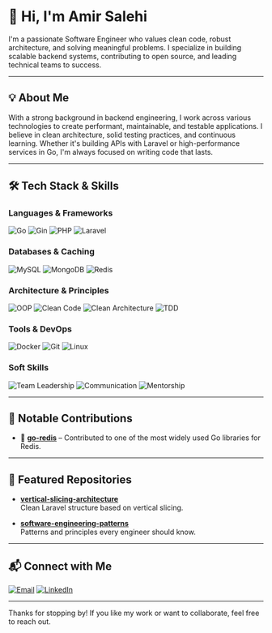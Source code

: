 # 👋 Hi, I'm Amir Salehi

I'm a passionate Software Engineer who values clean code, robust architecture, and solving meaningful problems. I specialize in building scalable backend systems, contributing to open source, and leading technical teams to success.

---

## 💡 About Me

With a strong background in backend engineering, I work across various technologies to create performant, maintainable, and testable applications. I believe in clean architecture, solid testing practices, and continuous learning. Whether it's building APIs with Laravel or high-performance services in Go, I'm always focused on writing code that lasts.

---

## 🛠️ Tech Stack & Skills

### Languages & Frameworks
![Go](https://img.shields.io/badge/Go-00ADD8?logo=go&logoColor=white)
![Gin](https://img.shields.io/badge/Gin-00ADD8?logo=go&logoColor=white)
![PHP](https://img.shields.io/badge/PHP-777BB4?logo=php&logoColor=white)
![Laravel](https://img.shields.io/badge/Laravel-FF2D20?logo=laravel&logoColor=white)

### Databases & Caching
![MySQL](https://img.shields.io/badge/MySQL-4479A1?logo=mysql&logoColor=white)
![MongoDB](https://img.shields.io/badge/MongoDB-47A248?logo=mongodb&logoColor=white)
![Redis](https://img.shields.io/badge/Redis-DC382D?logo=redis&logoColor=white)

### Architecture & Principles
![OOP](https://img.shields.io/badge/OOP-%23blue?style=flat)
![Clean Code](https://img.shields.io/badge/Clean_Code-%23009639?style=flat)
![Clean Architecture](https://img.shields.io/badge/Clean_Architecture-%23009639?style=flat)
![TDD](https://img.shields.io/badge/TDD-%23FF6F00?style=flat)

### Tools & DevOps
![Docker](https://img.shields.io/badge/Docker-2496ED?logo=docker&logoColor=white)
![Git](https://img.shields.io/badge/Git-F05032?logo=git&logoColor=white)
![Linux](https://img.shields.io/badge/Linux-FCC624?logo=linux&logoColor=black)

### Soft Skills
![Team Leadership](https://img.shields.io/badge/Team_Leadership-%230099FF?style=flat)
![Communication](https://img.shields.io/badge/Communication-%23009688?style=flat)
![Mentorship](https://img.shields.io/badge/Mentorship-%23AA00FF?style=flat)

---

## 📂 Notable Contributions

- 🧠 [**go-redis**](https://github.com/redis/go-redis) – Contributed to one of the most widely used Go libraries for Redis.

---

## 📌 Featured Repositories

- [**vertical-slicing-architecture**](https://github.com/iamamirsalehi/vertical-slicing-architecture)  
  Clean Laravel structure based on vertical slicing.

- [**software-engineering-patterns**](https://github.com/iamamirsalehi/software-engineering-patterns)  
  Patterns and principles every engineer should know.
  
---

## 📬 Connect with Me

[![Email](https://img.shields.io/badge/Email-iamamirsalehi@gmail.com-D14836?logo=gmail&logoColor=white)](mailto:iamamirsalehi@gmail.com)
[![LinkedIn](https://img.shields.io/badge/LinkedIn-iamamirsalehi-0077B5?logo=linkedin&logoColor=white)](https://linkedin.com/in/iamamirsalehi)

---

Thanks for stopping by! If you like my work or want to collaborate, feel free to reach out.
